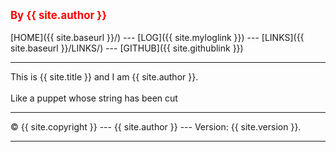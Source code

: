 ---
---
<span style="color:red; font-weight:bold; font-size:larger;">By {{ site.author }}</span>
<br><br>
[HOME]({{ site.baseurl }}/) ---
[LOG]({{ site.myloglink }}) ---
[LINKS]({{ site.baseurl }}/LINKS/) ---
[GITHUB]({{ site.githublink }})
<br>
<hr>
This is {{ site.title }} and I am {{ site.author }}.
<br><br>
Like a puppet whose string has been cut
<br>
<hr>
&copy; {{ site.copyright }} --- {{ site.author }} --- Version: {{ site.version }}.
<hr>
<br>
